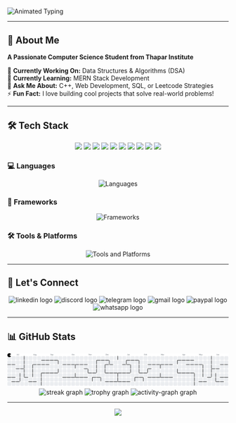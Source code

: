 # <div align="center">
  <img src="https://readme-typing-svg.herokuapp.com?font=Kalam&size=40&duration=3000&pause=1000&color=39FF14&center=true&vCenter=true&width=600&height=100&lines=Hello+Developers!+%F0%9F%91%8B;I+am+Priyansh+Goel" alt="Animated Typing" />
</div>

---

## 🚀 About Me

**A Passionate Computer Science Student from Thapar Institute**

🔭 **Currently Working On:** Data Structures & Algorithms (DSA)  
🌱 **Currently Learning:** MERN Stack Development  
💬 **Ask Me About:** C++, Web Development, SQL, or Leetcode Strategies  
⚡ **Fun Fact:** I love building cool projects that solve real-world problems!

---

## 🛠️ Tech Stack

<div align="center">
  <img src="https://user-images.githubusercontent.com/74038190/212257454-16e3712e-945a-4ca2-b238-408ad0bf87e6.gif" width="100">
  <img src="https://user-images.githubusercontent.com/74038190/212257472-08e52665-c503-4bd9-aa20-f5a4dae769b5.gif" width="100">
  <img src="https://user-images.githubusercontent.com/74038190/212257468-1e9a91f1-b626-4baa-b15d-5c385b7de912.gif" width="100">
  <img src="https://user-images.githubusercontent.com/74038190/212257465-7ce8d493-cac5-494e-982a-5a9deb852c4b.gif" width="100">
  <img src="https://user-images.githubusercontent.com/74038190/212257460-738ff738-247f-4445-a718-cdd0ca76e2db.gif" width="100">
  <img src="https://user-images.githubusercontent.com/74038190/212257467-871d32b7-e401-42e8-a166-fcfd7baa4c6b.gif" width="100">
  <img src="https://user-images.githubusercontent.com/74038190/212280805-9bcb336b-8c55-46a8-abf8-ff286ab55472.gif" width="100">
  <img src="https://user-images.githubusercontent.com/74038190/212280823-79088828-a258-4a4d-8d6c-96315d5a07af.gif" width="100">
  <img src="https://user-images.githubusercontent.com/74038190/212257481-2f9b0311-139b-4fae-a32b-8f3143b0d7d5.gif" width="100">
  <img src="https://user-images.githubusercontent.com/74038190/212257463-4d082cb4-7483-4eaf-bc25-6dde2628aabd.gif" width="100">
</div>

### 💻 Languages
<div align="center">
  <img src="https://skillicons.dev/icons?i=python,c,cpp,js,ts,rust&theme=dark&perline=10" alt="Languages" />
</div>

### 🚀 Frameworks
<div align="center">
  <img src="https://skillicons.dev/icons?i=html,css,tailwind,react,nextjs,nodejs,express,django,tensorflow,redux&theme=dark&perline=10" alt="Frameworks" />
</div>

### 🛠️ Tools & Platforms
<div align="center">
  <img src="https://skillicons.dev/icons?i=mongodb,mysql,aws,git,github,npm,vercel,vscode,discord&theme=dark&perline=10" alt="Tools and Platforms" />
</div>

---

## 🤝 Let's Connect

<div align="center">
  <img src="https://img.shields.io/static/v1?message=LinkedIn&logo=linkedin&label=&color=0077B5&logoColor=white&labelColor=&style=for-the-badge" height="25" alt="linkedin logo"  />
  <img src="https://img.shields.io/static/v1?message=Discord&logo=discord&label=&color=7289DA&logoColor=white&labelColor=&style=for-the-badge" height="25" alt="discord logo"  />
  <img src="https://img.shields.io/static/v1?message=Telegram&logo=telegram&label=&color=2CA5E0&logoColor=white&labelColor=&style=for-the-badge" height="25" alt="telegram logo"  />
  <img src="https://img.shields.io/static/v1?message=Gmail&logo=gmail&label=&color=D14836&logoColor=white&labelColor=&style=for-the-badge" height="25" alt="gmail logo"  />
  <img src="https://img.shields.io/static/v1?message=PayPal&logo=paypal&label=&color=00457C&logoColor=white&labelColor=&style=for-the-badge" height="25" alt="paypal logo"  />
  <img src="https://img.shields.io/static/v1?message=Whatsapp&logo=whatsapp&label=&color=25D366&logoColor=white&labelColor=&style=for-the-badge" height="25" alt="whatsapp logo"  />
</div>

---

## 📊 GitHub Stats

<picture>
  <source media="(prefers-color-scheme: dark)" srcset="https://raw.githubusercontent.com/priyansh0401/priyansh0401/output/pacman-contribution-graph-dark.svg">
  <source media="(prefers-color-scheme: light)" srcset="https://raw.githubusercontent.com/priyansh0401/priyansh0401/output/pacman-contribution-graph.svg">
  <img alt="pacman contribution graph" src="https://raw.githubusercontent.com/priyansh0401/priyansh0401/output/pacman-contribution-graph.svg">
</picture>

<div align="center">
  
  <img src="https://streak-stats.demolab.com?user=priyansh0401&locale=en&mode=daily&theme=github_dark&hide_border=false&border_radius=5&order=3" height="150" alt="streak graph"  />
  <img src="https://github-profile-trophy.vercel.app?username=priyansh0401&theme=darkhub&column=-1&row=1&margin-w=8&margin-h=8&no-bg=false&no-frame=false&order=4" height="150" alt="trophy graph"  />
  <img src="https://github-readme-activity-graph.vercel.app/graph?username=priyansh0401&radius=16&theme=github-dark&area=true&order=5&color=2dba4e&hide_title=false&line=2dba4e&point=2dba4e&title_color=2dba4e&area_color=2dba4e" height="300" alt="activity-graph graph"  />
</div>

---

<div align="center">
  <img src="https://profile-counter.glitch.me/priyansh0401/count.svg?"  />
</div>
